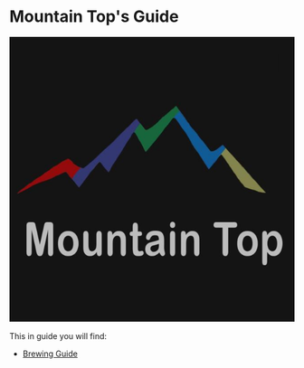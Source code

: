 # Mountain Top's Guide

![Mountain Top Logo](mountain.top.jpg)

This in guide you will find:

* [Brewing Guide](docs/brew/readme.md)
